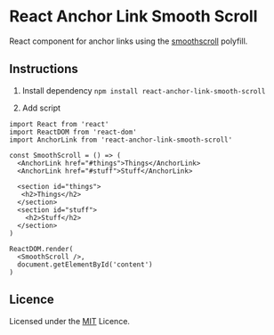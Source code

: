 # React Anchor Link Smooth Scroll

React component for anchor links using the [smoothscroll](https://github.com/iamdustan/smoothscroll) polyfill.

## Instructions

1. Install dependency `npm install react-anchor-link-smooth-scroll`

2. Add script

```
import React from 'react'
import ReactDOM from 'react-dom'
import AnchorLink from 'react-anchor-link-smooth-scroll'

const SmoothScroll = () => (
  <AnchorLink href="#things">Things</AnchorLink>
  <AnchorLink href="#stuff">Stuff</AnchorLink>

  <section id="things">
   <h2>Things</h2>
  </section>
  <section id="stuff">
    <h2>Stuff</h2>
  </section>
)

ReactDOM.render(
  <SmoothScroll />,
  document.getElementById('content')
)
```

## Licence

Licensed under the [MIT](https://opensource.org/licenses/MIT) Licence.
